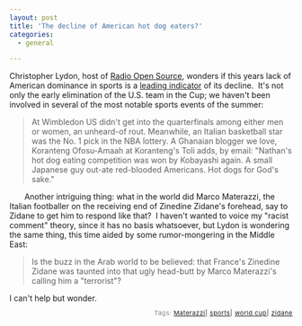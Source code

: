 ```yaml
---
layout: post
title: 'The decline of American hot dog eaters?'
categories:
  - general

---
```


Christopher Lydon, host of <a href="http://www.radioopensource.org/">Radio Open Source</a>, wonders if this years lack of American dominance in sports is a <a href="http://www.radioopensource.org/sports-as-a-leading-indicator/">leading indicator</a> of its decline.  It's not only the early elimination of the U.S. team in the Cup; we haven't been involved in several of the most notable sports events of the summer:

<blockquote>At Wimbledon US didn't get into the quarterfinals among either men or women, an unheard-of rout. Meanwhile, an Italian basketball star was the No. 1 pick in the NBA lottery. A Ghanaian blogger we love, Koranteng Ofosu-Amaah at Koranteng's Toli adds, by email: "Nathan's hot dog eating competition was won by Kobayashi again. A small Japanese guy out-ate red-blooded Americans. Hot dogs for God's sake."</blockquote><p style="text-indent:20pt;">Another intriguing thing: what in the world did Marco Materazzi, the Italian footballer on the receiving end of Zinedine Zidane's forehead, say to Zidane to get him to respond like that?  I haven't wanted to voice my "racist comment" theory, since it has no basis whatsoever, but Lydon is wondering the same thing, this time aided by some rumor-mongering in the Middle East:</p><blockquote>Is the buzz in the Arab world to be believed: that France's Zinedine Zidane was taunted into that ugly head-butt by Marco Materazzi's calling him a "terrorist"?</blockquote>I can't help but wonder.

<!-- technorati tags start --><p style="text-align:right;font-size:11px;letter-spacing:.05em;color:#808979;">Tags: <a href="http://www.technorati.com/tag/Materazzi" rel="tag">Materazzi</a><strong>|</strong> <a href="http://www.technorati.com/tag/sports" rel="tag">sports</a><strong>|</strong> <a href="http://www.technorati.com/tag/world cup" rel="tag">world cup</a><strong>|</strong> <a href="http://www.technorati.com/tag/zidane" rel="tag">zidane</a></p><!-- technorati tags end -->
